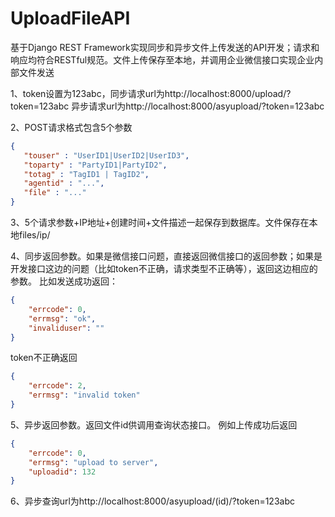 # UploadFileAPI
基于Django REST Framework实现同步和异步文件上传发送的API开发；请求和响应均符合RESTful规范。文件上传保存至本地，并调用企业微信接口实现企业内部文件发送

1、token设置为123abc，同步请求url为http://localhost:8000/upload/?token=123abc
异步请求url为http://localhost:8000/asyupload/?token=123abc

2、POST请求格式包含5个参数
```JSON
{
   "touser" : "UserID1|UserID2|UserID3", 
   "toparty" : "PartyID1|PartyID2", 
   "totag" : "TagID1 | TagID2", 
   "agentid" : "...", 
   "file" : "..." 
}
```
3、5个请求参数+IP地址+创建时间+文件描述一起保存到数据库。文件保存在本地files/ip/

4、同步返回参数。如果是微信接口问题，直接返回微信接口的返回参数；如果是开发接口这边的问题（比如token不正确，请求类型不正确等），返回这边相应的参数。
比如发送成功返回：
```JSON
{
    "errcode": 0,
    "errmsg": "ok",
    "invaliduser": ""
}
```
token不正确返回
```JSON
{
    "errcode": 2,
    "errmsg": "invalid token"
}
```

5、异步返回参数。返回文件id供调用查询状态接口。
例如上传成功后返回
```JSON
{
    "errcode": 0,
    "errmsg": "upload to server",
    "uploadid": 132
}
```
6、异步查询url为http://localhost:8000/asyupload/(id)/?token=123abc

